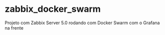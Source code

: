 # zabbix_docker_swarm
Projeto com Zabbix Server 5.0 rodando com Docker Swarm com o Grafana na frente
